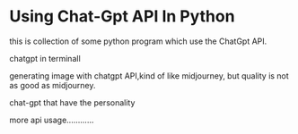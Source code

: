 # Using Chat-Gpt API In Python

this is collection of some python program which use the ChatGpt API.


  chatgpt in terminall


  
  generating image with chatgpt API,kind of like midjourney, but quality is not as good as midjourney.
  

  chat-gpt that have the personality

 more api usage............

